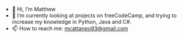 - 👋 Hi, I’m Matthew
- 🌱 I’m currently looking at projects on freeCodeCamp, and trying to increase my knowledge in Python, Java and C#.
- 📫 How to reach me: mcattaneo93@gmail.com

<!---
MCattaneo93/MCattaneo93 is a ✨ special ✨ repository because its `README.md` (this file) appears on your GitHub profile.
You can click the Preview link to take a look at your changes.
--->
